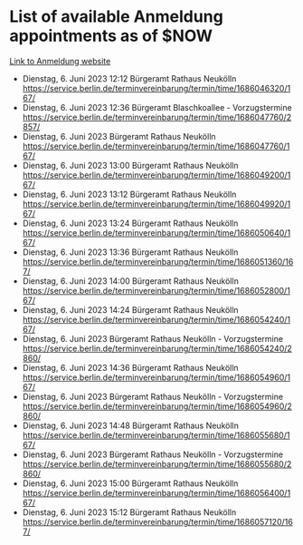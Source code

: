 # List of available Anmeldung appointments as of $NOW
[Link to Anmeldung website](https://service.berlin.de/terminvereinbarung/termin/tag.php?termin=1&anliegen[]=120686&dienstleisterlist=122210,122217,327316,122219,327312,122227,327314,122231,327346,122243,327348,122254,122252,329742,122260,329745,122262,329748,122271,327278,122273,327274,122277,327276,330436,122280,327294,122282,327290,122284,327292,122291,327270,122285,327266,122286,327264,122296,327268,150230,329760,122297,327286,122294,327284,122312,329763,122314,329775,122304,327330,122311,327334,122309,327332,317869,122281,327352,122279,329772,122283,122276,327324,122274,327326,122267,329766,122246,327318,122251,327320,122257,327322,122208,327298,122226,327300&herkunft=http%3A%2F%2Fservice.berlin.de%2Fdienstleistung%2F120686%2F)
- Dienstag, 6. Juni 2023 12:12 Bürgeramt Rathaus Neukölln https://service.berlin.de/terminvereinbarung/termin/time/1686046320/167/
- Dienstag, 6. Juni 2023 12:36 Bürgeramt Blaschkoallee - Vorzugstermine https://service.berlin.de/terminvereinbarung/termin/time/1686047760/2857/
- Dienstag, 6. Juni 2023  Bürgeramt Rathaus Neukölln https://service.berlin.de/terminvereinbarung/termin/time/1686047760/167/
- Dienstag, 6. Juni 2023 13:00 Bürgeramt Rathaus Neukölln https://service.berlin.de/terminvereinbarung/termin/time/1686049200/167/
- Dienstag, 6. Juni 2023 13:12 Bürgeramt Rathaus Neukölln https://service.berlin.de/terminvereinbarung/termin/time/1686049920/167/
- Dienstag, 6. Juni 2023 13:24 Bürgeramt Rathaus Neukölln https://service.berlin.de/terminvereinbarung/termin/time/1686050640/167/
- Dienstag, 6. Juni 2023 13:36 Bürgeramt Rathaus Neukölln https://service.berlin.de/terminvereinbarung/termin/time/1686051360/167/
- Dienstag, 6. Juni 2023 14:00 Bürgeramt Rathaus Neukölln https://service.berlin.de/terminvereinbarung/termin/time/1686052800/167/
- Dienstag, 6. Juni 2023 14:24 Bürgeramt Rathaus Neukölln https://service.berlin.de/terminvereinbarung/termin/time/1686054240/167/
- Dienstag, 6. Juni 2023  Bürgeramt Rathaus Neukölln - Vorzugstermine https://service.berlin.de/terminvereinbarung/termin/time/1686054240/2860/
- Dienstag, 6. Juni 2023 14:36 Bürgeramt Rathaus Neukölln https://service.berlin.de/terminvereinbarung/termin/time/1686054960/167/
- Dienstag, 6. Juni 2023  Bürgeramt Rathaus Neukölln - Vorzugstermine https://service.berlin.de/terminvereinbarung/termin/time/1686054960/2860/
- Dienstag, 6. Juni 2023 14:48 Bürgeramt Rathaus Neukölln https://service.berlin.de/terminvereinbarung/termin/time/1686055680/167/
- Dienstag, 6. Juni 2023  Bürgeramt Rathaus Neukölln - Vorzugstermine https://service.berlin.de/terminvereinbarung/termin/time/1686055680/2860/
- Dienstag, 6. Juni 2023 15:00 Bürgeramt Rathaus Neukölln https://service.berlin.de/terminvereinbarung/termin/time/1686056400/167/
- Dienstag, 6. Juni 2023 15:12 Bürgeramt Rathaus Neukölln https://service.berlin.de/terminvereinbarung/termin/time/1686057120/167/
